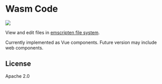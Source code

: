 # Wasm Code
![](https://img.shields.io/github/license/LibreService/wasm_code)

View and edit files in [emscripten file system](https://emscripten.org/docs/api_reference/Filesystem-API.html).

Currently implemented as Vue components. Future version may include web components.

## License
Apache 2.0
